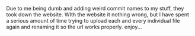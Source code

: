 Due to me being dumb and adding weird commit names to my stuff, they took down the website. WIth the website it nothing wrong, but I have spent a serious amount of time trying to upload each and every individual file again and renaming it so the url works properly.
enjoy...
